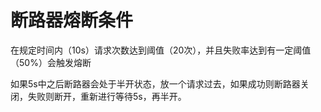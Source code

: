 # 断路器熔断条件

在规定时间内（10s）请求次数达到阈值（20次），并且失败率达到有一定阈值（50%）会触发熔断

如果5s中之后断路器会处于半开状态，放一个请求过去，如果成功则断路器关闭，失败则断开，重新进行等待5s，再半开。




